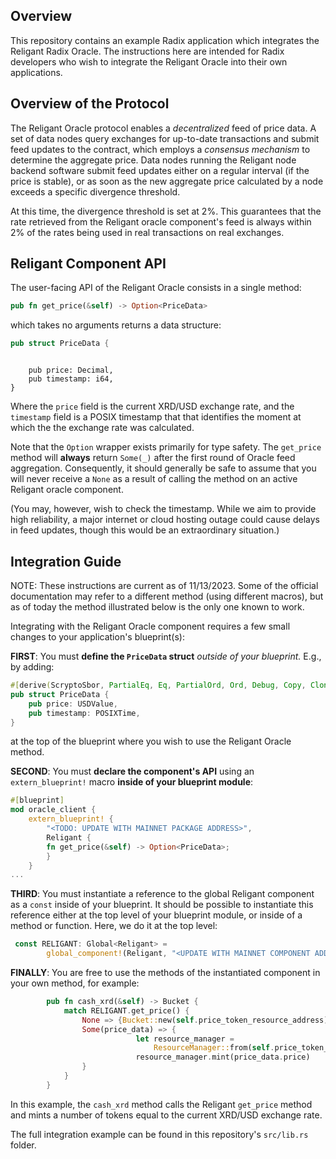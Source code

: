 ## Overview 

This repository contains an example Radix application which integrates the Religant Radix Oracle. The instructions here are intended for Radix developers who wish to integrate the Religant Oracle into their own applications.

## Overview of the Protocol 

The Religant Oracle protocol enables a _decentralized_ feed of price data. A set of data nodes query exchanges for up-to-date transactions and submit feed updates to the contract, which employs a _consensus mechanism_ to determine the aggregate price. Data nodes running the Religant node backend software submit feed updates either on a regular interval (if the price is stable), or as soon as the new aggregate price calculated by a node exceeds a specific divergence threshold. 

At this time, the divergence threshold is set at 2%. This guarantees that the rate retrieved from the Religant oracle component's feed is always within 2% of the rates being used in real transactions on real exchanges. 

## Religant Component API 

The user-facing API of the Religant Oracle consists in a single method: 

``` rust
pub fn get_price(&self) -> Option<PriceData> 
```

which takes no arguments returns a data structure: 

``` rust
pub struct PriceData {

```

```

    pub price: Decimal,
    pub timestamp: i64,
}
```

Where the `price` field is the current XRD/USD exchange rate, and the `timestamp` field is a POSIX timestamp that that identifies the moment at which the the exchange rate was calculated. 

Note that the `Option` wrapper exists primarily for type safety. The `get_price` method will __always__ return `Some(_)` after the first round of Oracle feed aggregation. Consequently, it should generally be safe to assume that you will never receive a `None` as a result of calling the method on an active Religant oracle component. 

(You may, however, wish to check the timestamp. While we aim to provide high reliability, a major internet or cloud hosting outage could cause delays in feed updates, though this would be an extraordinary situation.)

## Integration Guide 

NOTE: These instructions are current as of 11/13/2023. Some of the official documentation may refer to a different method (using different macros), but as of today the method illustrated below is the only one known to work. 

Integrating with the Religant Oracle component requires a few small changes to your application's blueprint(s): 

__FIRST__: You must __define the `PriceData` struct__ *outside of your blueprint.* E.g., by adding: 
``` rust 
#[derive(ScryptoSbor, PartialEq, Eq, PartialOrd, Ord, Debug, Copy, Clone)]
pub struct PriceData {
    pub price: USDValue,
    pub timestamp: POSIXTime,
}
```

at the top of the blueprint where you wish to use the Religant Oracle method. 


__SECOND__: You must __declare the component's API__ using an `extern_blueprint!` macro __inside of your blueprint module__: 

``` rust
#[blueprint]
mod oracle_client {
    extern_blueprint! {
        "<TODO: UPDATE WITH MAINNET PACKAGE ADDRESS>",
        Religant {
        fn get_price(&self) -> Option<PriceData>;
        }
    }
...
```

__THIRD__: You must instantiate a reference to the global Religant component as a `const` inside of your blueprint. It should be possible to instantiate this reference either at the top level of your blueprint module, or inside of a method or function. Here, we do it at the top level: 

``` rust
 const RELIGANT: Global<Religant> =
        global_component!(Religant, "<UPDATE WITH MAINNET COMPONENT ADDRESS>");
```

__FINALLY__: You are free to use the methods of the instantiated component in your own method, for example: 

``` rust
        pub fn cash_xrd(&self) -> Bucket {
            match RELIGANT.get_price() {
                None => {Bucket::new(self.price_token_resource_address)},
                Some(price_data) => {
                            let resource_manager =
                                ResourceManager::from(self.price_token_resource_address);
                            resource_manager.mint(price_data.price)
                }
            }
        }
```

In this example, the `cash_xrd` method calls the Religant `get_price` method and mints a number of tokens equal to the current XRD/USD exchange rate. 

The full integration example can be found in this repository's `src/lib.rs` folder.
